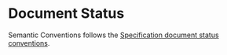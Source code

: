 # Document Status

Semantic Conventions follows the [Specification document status conventions](https://github.com/open-telemetry/opentelemetry-specification/blob/main/specification/document-status.md).